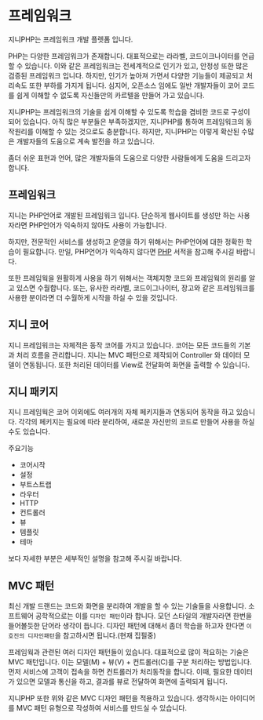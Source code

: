 # 프레임워크
지니PHP는 프레임워크 개발 플렛폼 입니다. 

PHP는 다양한 프레임워크가 존재합니다. 대표적으로는 라라벨, 코드이크나이터를 언급할 수 있습니다. 
이와 같은 프레임워크는 전세계적으로 인기가 있고, 안정성 또한 많은 검증된 프레임워크 입니다. 
하지만, 인기가 높아져 가면서 다양한 기능들이 제공되고 처리속도 또한 부하를 가지게 됩니다. 
심지어, 오픈소스 임에도 일반 개발자들이 코어 코드를 쉽게 이해할 수 없도록 자신들만의 카르텔을 만들어 가고 있습니다.

지니PHP는 프레임워크의 기술을 쉽게 이해할 수 있도록 학습을 겸비한 코드로 구성이 되어 있습니다. 
아직 많은 부분들은 부족하겠지만, 지니PHP를 통하여 프레임워크의 동작원리를 이해할 수 있는 것으로도 충분합니다. 
하지만, 지니PHP는 이렇게 확산된 수많은 개발자들의 도움으로 계속 발전을 하고 있습니다.

좀더 쉬운 표현과 언어, 많은 개발자들의 도움으로 다양한 사람들에게 도움을 드리고자 합니다.

## 프레임워크
지니는 PHP언어로 개발된 프레임워크 입니다. 단순하게 웹사이트를 생성만 하는 사용자라면 PHP언어가 익숙하지 않아도 사용이 가능합니다.

하지만, 전문적인 서비스를 생성하고 운영을 하기 위해서는 PHP언어에 대한 정확한 학습이 필요합니다. 만일, PHP언어가 익숙하지 않다면 [PHP](/php) 서적을 참고해 주시길 바랍니다.

또한 프레임웍을 원활하게 사용을 하기 위해서는 객체지향 코드와 프레임웍의 원리를 알고 있스면 수월합니다. 또는, 유사한 라라벨, 코드이그나이터, 장고와 같은 프레임워크를 사용한 분이라면 더 수월하게 시작을 하실 수 있을 것입니다.

## 지니 코어
지니 프레임워크는 자체적은 동작 코어를 가지고 있습니다. 코어는 모든 코드들의 기본과 처리 흐름을 관리합니다. 지니는 MVC 패턴으로 제작되어 Controller 와 데이터 모델이 연동됩니다. 또한 처리된 데이터를 View로 전달화여 화면을 출력할 수 있습니다.

## 지니 패키지
지니 프레임웍은 코어 이외에도 여러개의 자체 페키지들과 연동되어 동작을 하고 있습니다. 각각의 페키지는 필요에 따라 분리하여, 새로운 자신만의 코드로 만들어 사용을 하실 수도 있습니다.

주요기능
* 코어시작
* 설정
* 부트스트랩
* 라우터
* HTTP
* 컨트롤러
* 뷰
* 템플릿
* 테마

보다 자세한 부분은 세부적인 설명을 참고해 주시길 바랍니다.

## MVC 패턴
최신 개발 드랜드는 코드와 화면을 분리하여 개발을 할 수 있는 기술들을 사용합니다. 소프트웨어 공학적으로는 이를 `디자인 패턴`이라 합니다. 모던 스타일의 개발자라면 한번을 들어볼듯한 단어라 생각이 듭니다. 디자인 패턴에 대해서 좀더 학습을 하고자 한다면 `이호진의 디자인패턴`을 참고하시면 됩니다.(현재 집필중)

프레임웍과 관련된 여러 디자인 패턴들이 있습니다. 대표적으로 많이 적요하는 기술은 MVC 패턴입니다. 이는 모델(M) + 뷰(V) + 컨트롤러(C)를 구분 처리하는 방법입니다.
먼저 서비스에 고객이 접속을 하면 컨트롤러가 처리동작을 합니다. 이때, 필요한 데이터가 있으면 모델과 통신을 하고, 결과를 뷰로 전달하여 화면에 출력되게 됩니다.

지니PHP 또한 위와 같은 MVC 디자인 패턴을 적용하고 있습니다. 생각하시는 아이디어를 MVC 패턴 유형으로 작성하여 서비스를 만드실 수 있습니다.